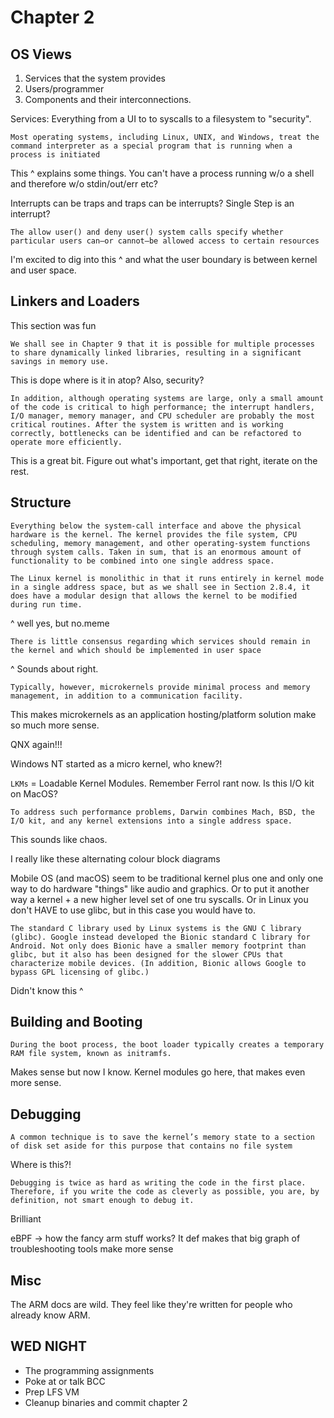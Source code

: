 # Chapter 2

## OS Views

1. Services that the system provides
2. Users/programmer
3. Components and their interconnections.

Services: Everything from a UI to to syscalls to a filesystem to "security".

```Most operating systems, including Linux, UNIX, and Windows, treat the command interpreter as a special program that is running when a process is initiated```

This ^ explains some things. You can't have a process running w/o a shell and therefore w/o stdin/out/err etc?

Interrupts can be traps and traps can be interrupts? Single Step is an interrupt?

```The allow user() and deny user() system calls specify whether particular users can—or cannot—be allowed access to certain resources```

I'm excited to dig into this ^ and what the user boundary is between kernel and user space.

## Linkers and Loaders

This section was fun

```We shall see in Chapter 9 that it is possible for multiple processes to share dynamically linked libraries, resulting in a significant savings in memory use.```

This is dope where is it in atop? Also, security?

```In addition, although operating systems are large, only a small amount of the code is critical to high performance; the interrupt handlers, I/O manager, memory manager, and CPU scheduler are probably the most critical routines. After the system is written and is working correctly, bottlenecks can be identified and can be refactored to operate more efficiently.```

This is a great bit. Figure out what's important, get that right, iterate on the rest.

## Structure

```Everything below the system-call interface and above the physical hardware is the kernel. The kernel provides the file system, CPU scheduling, memory management, and other operating-system functions through system calls. Taken in sum, that is an enormous amount of functionality to be combined into one single address space.```

```The Linux kernel is monolithic in that it runs entirely in kernel mode in a single address space, but as we shall see in Section 2.8.4, it does have a modular design that allows the kernel to be modified during run time.```

^ well yes, but no.meme

```There is little consensus regarding which services should remain in the kernel and which should be implemented in user space```

^ Sounds about right.

```Typically, however, microkernels provide minimal process and memory management, in addition to a communication facility.```

This makes microkernels as an application hosting/platform solution make so much more sense.

QNX again!!!

Windows NT started as a micro kernel, who knew?!

`LKMs` = Loadable Kernel Modules. Remember Ferrol rant now. Is this I/O kit on MacOS?

```To address such performance problems, Darwin combines Mach, BSD, the I/O kit, and any kernel extensions into a single address space.```

This sounds like chaos.

I really like these alternating colour block diagrams

Mobile OS (and macOS) seem to be traditional kernel plus one and only one way to do hardware "things" like audio and graphics. Or to put it another way a kernel + a new higher level set of one tru syscalls. Or in Linux you don't HAVE to use glibc, but in this case you would have to.

```The standard C library used by Linux systems is the GNU C library (glibc). Google instead developed the Bionic standard C library for Android. Not only does Bionic have a smaller memory footprint than glibc, but it also has been designed for the slower CPUs that characterize mobile devices. (In addition, Bionic allows Google to bypass GPL licensing of glibc.)```

Didn't know this ^

## Building and Booting

```During the boot process, the boot loader typically creates a temporary RAM file system, known as initramfs.```

Makes sense but now I know. Kernel modules go here, that makes even more sense.

## Debugging

```A common technique is to save the kernel’s memory state to a section of disk set aside for this purpose that contains no file system```

Where is this?!

```Debugging is twice as hard as writing the code in the first place. Therefore, if you write the code as cleverly as possible, you are, by definition, not smart enough to debug it.```

Brilliant

eBPF -> how the fancy arm stuff works? It def makes that big graph of troubleshooting tools make more sense

## Misc

The ARM docs are wild. They feel like they're written for people who already know ARM.

## WED NIGHT

* The programming assignments
* Poke at or talk BCC
* Prep LFS VM
* Cleanup binaries and commit chapter 2